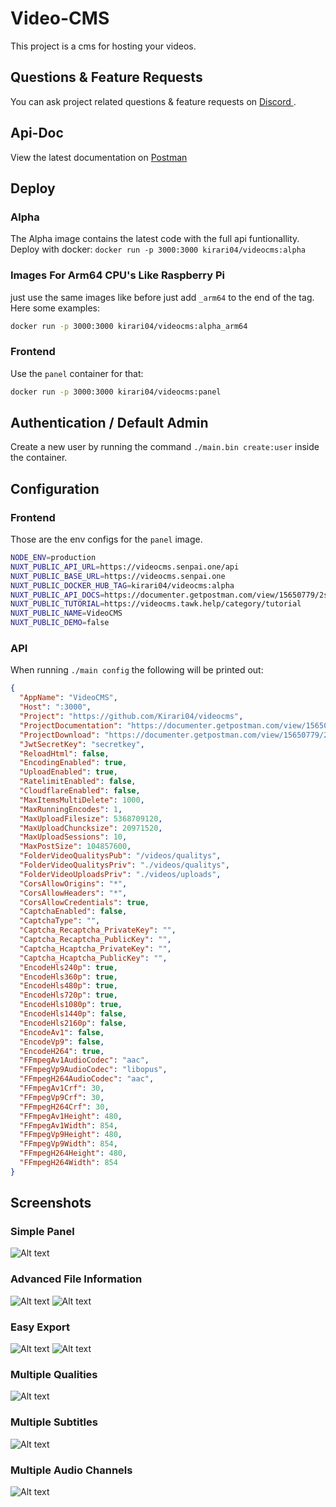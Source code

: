 # Video-CMS

This project is a cms for hosting your videos.

## Questions & Feature Requests

You can ask project related questions & feature requests on <a href="https://discord.gg/PKfSxwV6" target="_blank"> Discord </a>.

## Api-Doc

View the latest documentation on <a href="https://documenter.getpostman.com/view/15650779/2s93CPrY2w" target="_blank">Postman</a>

## Deploy

### Alpha

The Alpha image contains the latest code with the full api funtionallity.<br>
Deploy with docker: `docker run -p 3000:3000 kirari04/videocms:alpha` <br>

### Images For Arm64 CPU's Like Raspberry Pi

just use the same images like before just add `_arm64` to the end of the tag. <br>
Here some examples:

```bash
docker run -p 3000:3000 kirari04/videocms:alpha_arm64
```

### Frontend

Use the `panel` container for that:

```bash
docker run -p 3000:3000 kirari04/videocms:panel
```

## Authentication / Default Admin

Create a new user by running the command `./main.bin create:user` inside the container.

## Configuration

### Frontend

Those are the env configs for the `panel` image.

```bash
NODE_ENV=production
NUXT_PUBLIC_API_URL=https://videocms.senpai.one/api
NUXT_PUBLIC_BASE_URL=https://videocms.senpai.one
NUXT_PUBLIC_DOCKER_HUB_TAG=kirari04/videocms:alpha
NUXT_PUBLIC_API_DOCS=https://documenter.getpostman.com/view/15650779/2s93CPrY2w
NUXT_PUBLIC_TUTORIAL=https://videocms.tawk.help/category/tutorial
NUXT_PUBLIC_NAME=VideoCMS
NUXT_PUBLIC_DEMO=false
```

### API

When running `./main config` the following will be printed out:

```json
{
  "AppName": "VideoCMS",
  "Host": ":3000",
  "Project": "https://github.com/Kirari04/videocms",
  "ProjectDocumentation": "https://documenter.getpostman.com/view/15650779/2s93CPrY2w",
  "ProjectDownload": "https://documenter.getpostman.com/view/15650779/2s93CPrY2w",
  "JwtSecretKey": "secretkey",
  "ReloadHtml": false,
  "EncodingEnabled": true,
  "UploadEnabled": true,
  "RatelimitEnabled": false,
  "CloudflareEnabled": false,
  "MaxItemsMultiDelete": 1000,
  "MaxRunningEncodes": 1,
  "MaxUploadFilesize": 5368709120,
  "MaxUploadChuncksize": 20971520,
  "MaxUploadSessions": 10,
  "MaxPostSize": 104857600,
  "FolderVideoQualitysPub": "/videos/qualitys",
  "FolderVideoQualitysPriv": "./videos/qualitys",
  "FolderVideoUploadsPriv": "./videos/uploads",
  "CorsAllowOrigins": "*",
  "CorsAllowHeaders": "*",
  "CorsAllowCredentials": true,
  "CaptchaEnabled": false,
  "CaptchaType": "",
  "Captcha_Recaptcha_PrivateKey": "",
  "Captcha_Recaptcha_PublicKey": "",
  "Captcha_Hcaptcha_PrivateKey": "",
  "Captcha_Hcaptcha_PublicKey": "",
  "EncodeHls240p": true,
  "EncodeHls360p": true,
  "EncodeHls480p": true,
  "EncodeHls720p": true,
  "EncodeHls1080p": true,
  "EncodeHls1440p": false,
  "EncodeHls2160p": false,
  "EncodeAv1": false,
  "EncodeVp9": false,
  "EncodeH264": true,
  "FFmpegAv1AudioCodec": "aac",
  "FFmpegVp9AudioCodec": "libopus",
  "FFmpegH264AudioCodec": "aac",
  "FFmpegAv1Crf": 30,
  "FFmpegVp9Crf": 30,
  "FFmpegH264Crf": 30,
  "FFmpegAv1Height": 480,
  "FFmpegAv1Width": 854,
  "FFmpegVp9Height": 480,
  "FFmpegVp9Width": 854,
  "FFmpegH264Height": 480,
  "FFmpegH264Width": 854
}
```


## Screenshots

### Simple Panel
![Alt text](./docs/image.png)

### Advanced File Information
![Alt text](./docs/image2.png)
![Alt text](./docs/image5.png)

### Easy Export
![Alt text](./docs/image3.png)
![Alt text](./docs/image4.png)

### Multiple Qualities
![Alt text](./docs/image6.png)

### Multiple Subtitles
![Alt text](./docs/image7.png)

### Multiple Audio Channels
![Alt text](./docs/image8.png)